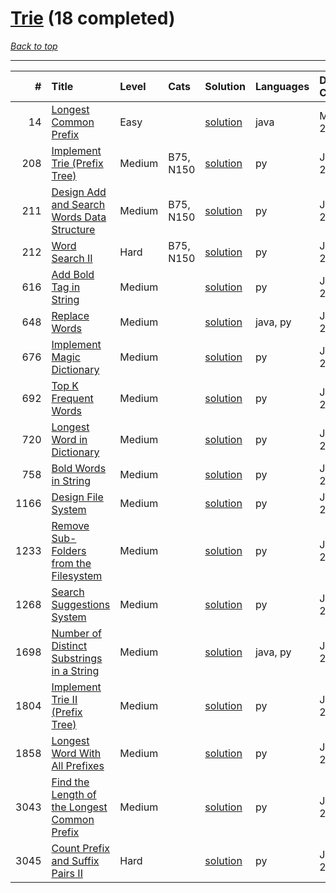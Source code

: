 # [Trie](<https://leetcode.com/tag/Trie/>) (18 completed)

*[Back to top](<../../README.md>)*

------

|    # | Title                                                                                                                        | Level   | Cats      | Solution                                                                | Languages   | Date Complete   |
|-----:|:-----------------------------------------------------------------------------------------------------------------------------|:--------|:----------|:------------------------------------------------------------------------|:------------|:----------------|
|   14 | [Longest Common Prefix](<https://leetcode.com/problems/longest-common-prefix>)                                               | Easy    |           | [solution](<../_14. Longest Common Prefix.md>)                          | java        | May 22, 2024    |
|  208 | [Implement Trie (Prefix Tree)](<https://leetcode.com/problems/implement-trie-prefix-tree>)                                   | Medium  | B75, N150 | [solution](<../_208. Implement Trie (Prefix Tree).md>)                  | py          | Jun 27, 2024    |
|  211 | [Design Add and Search Words Data Structure](<https://leetcode.com/problems/design-add-and-search-words-data-structure>)     | Medium  | B75, N150 | [solution](<../_211. Design Add and Search Words Data Structure.md>)    | py          | Jun 27, 2024    |
|  212 | [Word Search II](<https://leetcode.com/problems/word-search-ii>)                                                             | Hard    | B75, N150 | [solution](<../_212. Word Search II.md>)                                | py          | Jun 27, 2024    |
|  616 | [Add Bold Tag in String](<https://leetcode.com/problems/add-bold-tag-in-string>)                                             | Medium  |           | [solution](<../_616. Add Bold Tag in String.md>)                        | py          | Jun 28, 2024    |
|  648 | [Replace Words](<https://leetcode.com/problems/replace-words>)                                                               | Medium  |           | [solution](<../_648. Replace Words.md>)                                 | java, py    | Jun 07, 2024    |
|  676 | [Implement Magic Dictionary](<https://leetcode.com/problems/implement-magic-dictionary>)                                     | Medium  |           | [solution](<../_676. Implement Magic Dictionary.md>)                    | py          | Jun 27, 2024    |
|  692 | [Top K Frequent Words](<https://leetcode.com/problems/top-k-frequent-words>)                                                 | Medium  |           | [solution](<../_692. Top K Frequent Words.md>)                          | py          | Jun 09, 2024    |
|  720 | [Longest Word in Dictionary](<https://leetcode.com/problems/longest-word-in-dictionary>)                                     | Medium  |           | [solution](<../_720. Longest Word in Dictionary.md>)                    | py          | Jun 27, 2024    |
|  758 | [Bold Words in String](<https://leetcode.com/problems/bold-words-in-string>)                                                 | Medium  |           | [solution](<../_758. Bold Words in String.md>)                          | py          | Jun 28, 2024    |
| 1166 | [Design File System](<https://leetcode.com/problems/design-file-system>)                                                     | Medium  |           | [solution](<../_1166. Design File System.md>)                           | py          | Jun 28, 2024    |
| 1233 | [Remove Sub-Folders from the Filesystem](<https://leetcode.com/problems/remove-sub-folders-from-the-filesystem>)             | Medium  |           | [solution](<../_1233. Remove Sub-Folders from the Filesystem.md>)       | py          | Jun 28, 2024    |
| 1268 | [Search Suggestions System](<https://leetcode.com/problems/search-suggestions-system>)                                       | Medium  |           | [solution](<../_1268. Search Suggestions System.md>)                    | py          | Jun 29, 2024    |
| 1698 | [Number of Distinct Substrings in a String](<https://leetcode.com/problems/number-of-distinct-substrings-in-a-string>)       | Medium  |           | [solution](<../_1698. Number of Distinct Substrings in a String.md>)    | java, py    | Jun 02, 2024    |
| 1804 | [Implement Trie II (Prefix Tree)](<https://leetcode.com/problems/implement-trie-ii-prefix-tree>)                             | Medium  |           | [solution](<../_1804. Implement Trie II (Prefix Tree).md>)              | py          | Jun 27, 2024    |
| 1858 | [Longest Word With All Prefixes](<https://leetcode.com/problems/longest-word-with-all-prefixes>)                             | Medium  |           | [solution](<../_1858. Longest Word With All Prefixes.md>)               | py          | Jun 29, 2024    |
| 3043 | [Find the Length of the Longest Common Prefix](<https://leetcode.com/problems/find-the-length-of-the-longest-common-prefix>) | Medium  |           | [solution](<../_3043. Find the Length of the Longest Common Prefix.md>) | py          | Jun 28, 2024    |
| 3045 | [Count Prefix and Suffix Pairs II](<https://leetcode.com/problems/count-prefix-and-suffix-pairs-ii>)                         | Hard    |           | [solution](<../_3045. Count Prefix and Suffix Pairs II.md>)             | py          | Jun 29, 2024    |